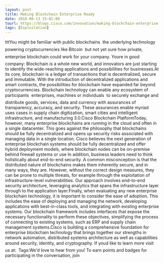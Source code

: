 ```yaml
---
layout: post
title: Making Blockchain Enterprise Ready
date: 2018-06-13 15:01:00
tourl: https://blogs.cisco.com/innovation/making-blockchain-enterprise-ready-2
tags: [Exploitation]
---
```

tttYou might be familiar with public blockchains  the underlying technology powering cryptocurrencies like Bitcoin  but not yet sure how private, enterprise blockchain could work for your company. Youre in good company: Blockchain is a whole new world, and innovators are just starting to identify the wide-reaching applications and possibilities for businesses.At its core, blockchain is a ledger of transactions that is decentralized, secure and immutable. With the introduction of decentralized applications and smart contracts, the possibilities for blockchain have expanded far beyond cryptocurrencies. Blockchain technology can enable any ecosystem of participants  enterprises, machines or individuals  to securely exchange and distribute goods, services, data and currency with assurances of transparency, accuracy, and security. These assurances enable myriad uses cases in supply chain digitization, smart cities and intelligent infrastructure, and manufacturing 3.0.Cisco Blockchain PlatformToday, however, many enterprise blockchains are running in the cloud and often in a single datacenter. This goes against the philosophy that blockchains should be fully decentralized and opens up security risks associated with managing data in a single location. Cisco believes the next generation of enterprise blockchain systems should be fully decentralized and offer hybrid deployment models, where blockchain nodes can be on-premise behind firewall systems or use In addition, business leaders need to think holistically about end-to-end security. A common misconception is that the distributed nature of blockchains makes them inherently secure, and in many ways, they are. However, without the correct design measures, they can be prone to multiple threats, for example through the exploitation of infrastructure-level vulnerabilities. Our approach involves end-to-end security architecture, leveraging analytics that spans the infrastructure layer through to the application layer.Finally, when evaluating any new enterprise blockchain technology, it is important to consider the ease of adoption. This includes the ease of deploying and managing the network, developing applications with best-in-class tools, and integrating with existing enterprise systems. Our blockchain framework includes interfaces that expose the necessary functionality to perform these objectives, simplifying the process of connecting to existing systems, such as ERP and supply chain management systems.Cisco is building a comprehensive foundation for enterprise blockchain technology that brings together our strengths in network automation, distributed systems architecture as well as capabilities around security, identity, and cryptography. If youd like to learn more visit us at:  Tags:We'd love to hear from you! To earn points and badges for participating in the conversation, join 